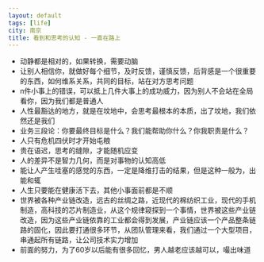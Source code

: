 ```yaml
---
layout: default
tags: [life]
city: 南京
title: 看到和思考的认知 - 一直在路上
---
```


+ 动静都是相对的，如果转换，需要动脑
+ 让别人相信你，就做好每个细节，及时反馈，谨慎反馈，后背感是一个很重要的东西，如何维系关系，共同的目标，站在对方思考问题
+ n件小事上的错误，可以抵上几件大事上的成功威力，因为别人不会站在全局看你，因为我们都是普通人
+ 人性最豁达的地方，就是在坟地中，会思考最根本的本质，出了坟地，我们依然还是我们
+ 业务三段论：你要最终目标是什么？我们能帮助你什么？你我职责是什么？
+ 人只有危机四伏时才开始屯粮
+ 贵在语迟，思考的缝隙，才能随机应变
+ 人的差异不是智力几何，而是对事物的认知高低
+ 能让人产生哇塞的感觉的东西，一定是降维打击的结果，但是这种一般为，出能和辄
+ 人生只要能在健康活下去，其他小事面前都是不顺
+ 世界被各种产业链改造，远古的丝绸之路，近现代的棉纺织工业，现代的手机制造，高科技的芯片制造业，从这个规律窥探到一个事情，世界被这些产业链改造，因为这些产业链依靠的工业都会得到发展，产业链应该一个产品整条链路的固化，因此要打通很多环节，从团队管理来看，我们通过一个大型项目，串通起所有链路，让公司技术实力增加
+ 前面的努力，为了60岁以后能有很多回忆，男人越老应该越可以，嘬出味道

